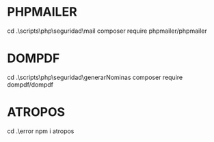 # PHPMAILER
cd .\scripts\php\seguridad\mail
composer require phpmailer/phpmailer

# DOMPDF
cd .\scripts\php\seguridad\generarNominas
composer require dompdf/dompdf

# ATROPOS
cd .\error
npm i atropos